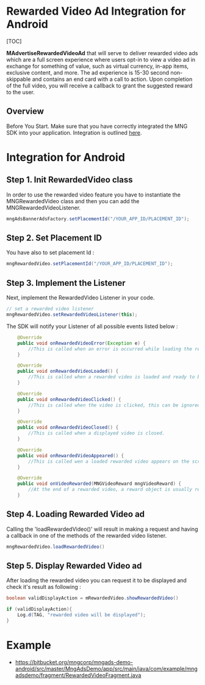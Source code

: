 # Rewarded Video Ad Integration for Android

[TOC]

**MAdvertiseRewardedVideoAd** that will serve to deliver rewarded video ads which are a full screen experience where users opt-in to view a video ad in exchange for something of value, such as virtual currency, in-app items, exclusive content, and more. The ad experience is 15-30 second non-skippable and contains an end card with a call to action. Upon completion of the full video, you will receive a callback to grant the suggested reward to the user.

## Overview
Before You Start. Make sure that you have correctly integrated the MNG SDK into your application. Integration is outlined [here](https://bitbucket.org/mngcorp/mobile.mng-ads.com-mngperf/wiki/setup).

# Integration for Android

## Step 1. Init RewardedVideo class

In order to use the rewarded video feature you have to instantiate the MNGRewardedVideo class and then you can add the MNGRewardedVideoListener. 

```java
mngAdsBannerAdsFactory.setPlacementId("/YOUR_APP_ID/PLACEMENT_ID");
```

## Step 2. Set Placement ID

You have also to set placement Id :

```java
mngRewardedVideo.setPlacementId("/YOUR_APP_ID/PLACEMENT_ID");
```

## Step 3. Implement the Listener
Next, implement the RewardedVideo Listener in your code. 

```java
// set a rewarded video listener
mngRewardedVideo.setRewardedVideoListener(this);
```

The SDK will notify your Listener of all possible events listed below :

```java
    @Override
    public void onRewardedVideoError(Exception e) {
	    //This is called when an error is occurred while loading the reward video.
    }

    @Override
    public void onRewardedVideoLoaded() {
		//This is called when a rewarded video is loaded and ready to be displayed
    }

    @Override
    public void onRewardedVideoClicked() {
		//This is called when the video is clicked, this can be ignored if the adNetwork doesn't respond to a click event.
    }

    @Override
    public void onRewardedVideoClosed() {
		//This is called when a displayed video is closed.
    }

    @Override
    public void onRewardedVideoAppeared() {
	    //This is called wen a loaded rewarded video appears on the screen.
    }

    @Override
    public void onVideoRewarded(MNGVideoReward mngVideoReward) {
		//At the end of a rewarded video, a reward object is usually returned, although if it did not the object mngVideoReward returned will be null.
    }
```


## Step 4. Loading Rewarded Video ad

Calling the 'loadRewardedVideo()' will result in making a request and having a callback in one of the methods of the rewarded video listener.

```java
mngRewardedVideo.loadRewardedVideo()
```

## Step 5. Display Rewarded Video ad

After loading the rewarded video you can request it to be displayed and check it's result as following :

```java
boolean validDisplayAction = mRewardedVideo.showRewardedVideo()

if (validDisplayAction){
    Log.d(TAG, "rewarded video will be displayed");
}
```

# Example

 - https://bitbucket.org/mngcorp/mngads-demo-android/src/master/MngAdsDemo/app/src/main/java/com/example/mngadsdemo/fragment/RewardedVideoFragment.java